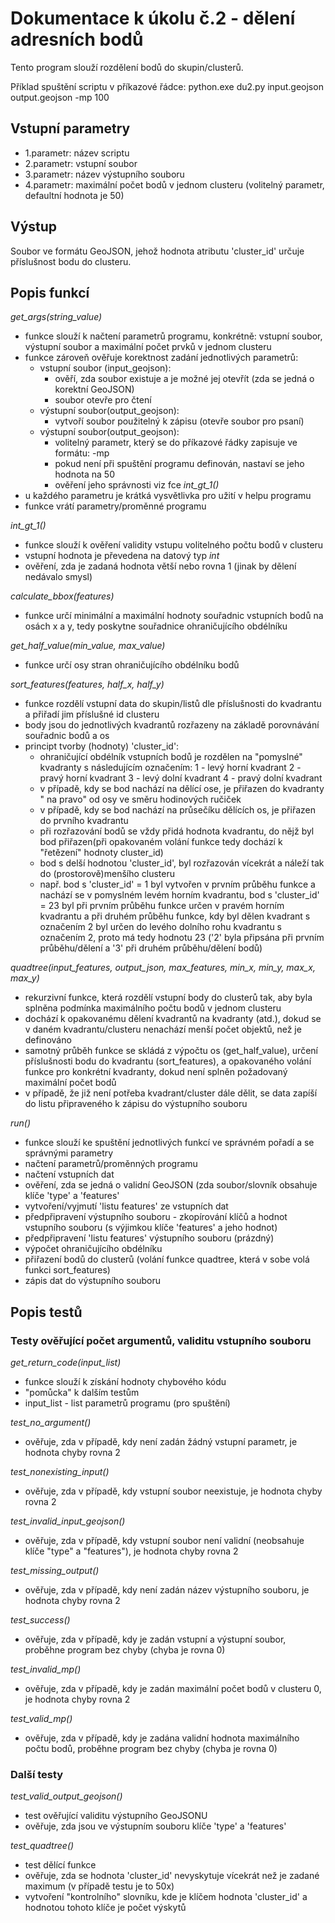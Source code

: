 # Dokumentace k úkolu č.2  - dělení adresních bodů

Tento program slouží rozdělení bodů do skupin/clusterů.

Příklad spuštění scriptu v příkazové řádce:
python.exe  du2.py  input.geojson  output.geojson  -mp 100


## Vstupní parametry
  * 1.parametr: název scriptu
  * 2.parametr: vstupní soubor
  * 3.parametr: název výstupního souboru
  * 4.parametr: maximální počet bodů v jednom clusteru (volitelný parametr, defaultní hodnota je 50)


## Výstup
Soubor ve formátu GeoJSON, jehož hodnota atributu 'cluster_id' určuje příslušnost bodu do clusteru.


## Popis funkcí

*get_args(string_value)*
 * funkce slouží k načtení parametrů programu, konkrétně: vstupní soubor, výstupní soubor a maximální počet prvků
    v jednom clusteru
 * funkce zároveň ověřuje korektnost zadání jednotlivých parametrů:
   - vstupní soubor (input_geojson):
     - ověří, zda soubor existuje a je možné jej otevřít (zda se jedná o korektní GeoJSON)
     - soubor otevře pro čtení
   - výstupní soubor(output_geojson):
     - vytvoří soubor použitelný k zápisu (otevře soubor pro psaní)
   - výstupní soubor(output_geojson):
     - volitelný parametr, který se do příkazové řádky zapisuje ve formátu: -mp <hodnota>
     - pokud není při spuštění programu definován, nastaví se jeho hodnota na 50
     - ověření jeho správnosti viz fce *int_gt_1()*
 * u každého parametru je krátká vysvětlivka pro užití v helpu programu
 * funkce vrátí parametry/proměnné programu


*int_gt_1()*
 * funkce slouží k ověření validity vstupu volitelného počtu bodů v clusteru
 * vstupní hodnota je převedena na datový typ *int*
 * ověření, zda je zadaná hodnota větší nebo rovna 1 (jinak by dělení nedávalo smysl)


*calculate_bbox(features)*
 * funkce určí minimální a maximální hodnoty souřadnic vstupních bodů na osách x a y, tedy poskytne souřadnice
 ohraničujícího obdélníku

 
*get_half_value(min_value, max_value)*
 * funkce určí osy stran ohraničujícího obdélníku bodů


*sort_features(features, half_x, half_y)*
 * funkce rozdělí vstupní data do skupin/listů dle příslušnosti do kvadrantu a přiřadí jim příslušné id clusteru
 * body jsou do jednotlivých kvadrantů rozřazeny na základě porovnávání souřadnic bodů a os
 * principt tvorby (hodnoty) 'cluster_id':
   - ohraničující obdélník vstupních bodů je rozdělen na "pomyslné" kvadranty s následujícím označením:
	 1 - levý horní kvadrant
	 2 - pravý horní kvadrant
	 3 - levý dolní kvadrant
	 4 - pravý dolní kvadrant
   - v případě, kdy se bod nachází na dělící ose, je přiřazen do kvadranty " na pravo" od osy ve směru hodinových
   ručiček
   - v případě, kdy se bod nachází na průsečíku dělících os, je přiřazen do prvního kvadrantu
   - při rozřazování bodů se vždy přidá hodnota kvadrantu, do nějž byl bod přiřazen(při opakovaném volání funkce tedy
     dochází k "řetězení" hodnoty cluster_id)
   - bod s delší hodnotou 'cluster_id', byl rozřazován vícekrát a náleží tak do (prostorově)menšího clusteru
   - např. bod s 'cluster_id' = 1 byl vytvořen v prvním průběhu funkce a nachází se v pomyslném levém horním kvadrantu,
   bod s 'cluster_id' = 23 byl při prvním průběhu funkce určen v pravém horním kvadrantu a při druhém průběhu funkce,
   kdy byl dělen kvadrant s označením 2 byl určen do levého dolního rohu kvadrantu s označením 2, proto má tedy 
   hodnotu 23 ('2' byla připsána při prvním průběhu/dělení a '3' při druhém průběhu/dělení bodů)


*quadtree(input_features, output_json, max_features, min_x, min_y, max_x, max_y)*
 * rekurzivní funkce, která rozdělí vstupní body do clusterů tak, aby byla splněna podmínka maximálního počtu bodů v 
 jednom clusteru
 * dochází k opakovanému dělení kvadrantů na kvadranty (atd.), dokud se v daném kvadrantu/clusteru nenachází menší počet
  objektů, než je definováno
 * samotný průběh funkce se skládá z výpočtu os (get_half_value), určení příslušnosti bodu do kvadrantu (sort_features),
  a opakovaného volání funkce pro konkrétní kvadranty, dokud není splněn požadovaný maximální počet bodů
 * v případě, že již není potřeba kvadrant/cluster dále dělit, se data zapíší do listu připraveného k zápisu
  do výstupního souboru

*run()*
 * funkce slouží ke spuštění jednotlivých funkcí ve správném pořadí a se správnými parametry
 * načtení parametrů/proměnných programu
 * načtení vstupních dat
 * ověření, zda se jedná o validní GeoJSON (zda soubor/slovník obsahuje klíče 'type' a 'features'
 * vytvoření/vyjmutí 'listu features' ze vstupních dat
 * předpřipravení výstupního souboru - zkopírování klíčů a hodnot vstupního souboru (s výjimkou klíče 'features' a jeho hodnot)
 * předpřipravení 'listu features' výstupního souboru (prázdný)
 * výpočet ohraničujícího obdélníku
 * přiřazení bodů do clusterů (volání funkce quadtree, která v sobe volá funkci sort_features)
 * zápis dat do výstupního souboru

## Popis testů

### Testy ověřující počet argumentů, validitu vstupního souboru

*get_return_code(input_list)*
 * funkce slouží k získání hodnoty chybového kódu 
 * "pomůcka" k dalším testům
 * input_list - list parametrů programu (pro spuštění)

*test_no_argument()*
 * ověřuje, zda v případě, kdy není zadán žádný vstupní parametr, je hodnota chyby rovna 2

*test_nonexisting_input()*
 * ověřuje, zda v případě, kdy vstupní soubor neexistuje, je hodnota chyby rovna 2
 
*test_invalid_input_geojson()*
 * ověřuje, zda v případě, kdy vstupní soubor není validní (neobsahuje klíče "type" a "features"), je hodnota chyby
 rovna 2


*test_missing_output()*
 * ověřuje, zda v případě, kdy není zadán název výstupního souboru, je hodnota chyby rovna 2

*test_success()*
 * ověřuje, zda v případě, kdy je zadán vstupní a výstupní soubor, proběhne program bez chyby (chyba je rovna 0)

*test_invalid_mp()*
 * ověřuje, zda v případě, kdy je zadán maximální počet bodů v clusteru 0, je hodnota chyby rovna 2

*test_valid_mp()*
 * ověřuje, zda v případě, kdy je zadána validní hodnota maximálního počtu bodů, proběhne program bez chyby (chyba je rovna 0)

### Další testy

*test_valid_output_geojson()*
 * test ověřující validitu výstupního GeoJSONU
 * ověřuje, zda jsou ve výstupním souboru klíče 'type' a 'features'
 

*test_quadtree()*
 * test dělící funkce
 * ověřuje, zda se hodnota 'cluster_id' nevyskytuje vícekrát než je zadané maximum (v případě testu je to 50x)
 * vytvoření "kontrolního" slovníku, kde je klíčem hodnota 'cluster_id' a hodnotou tohoto klíče je počet výskytů






 

